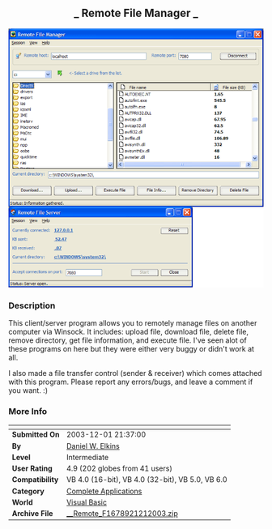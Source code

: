 ﻿<div align="center">

## \_ Remote File Manager \_

<img src="PIC20031212249181263.gif">
</div>

### Description

This client/server program allows you to remotely manage files on another computer via Winsock. It includes: upload file, download file, delete file, remove directory, get file information, and execute file. I've seen alot of these programs on here but they were either very buggy or didn't work at all.

I also made a file transfer control (sender & receiver) which comes attached with this program. Please report any errors/bugs, and leave a comment if you want. :)
 
### More Info
 


<span>             |<span>
---                |---
**Submitted On**   |2003-12-01 21:37:00
**By**             |[Daniel W\. Elkins](https://github.com/Planet-Source-Code/PSCIndex/blob/master/ByAuthor/daniel-w-elkins.md)
**Level**          |Intermediate
**User Rating**    |4.9 (202 globes from 41 users)
**Compatibility**  |VB 4\.0 \(16\-bit\), VB 4\.0 \(32\-bit\), VB 5\.0, VB 6\.0
**Category**       |[Complete Applications](https://github.com/Planet-Source-Code/PSCIndex/blob/master/ByCategory/complete-applications__1-27.md)
**World**          |[Visual Basic](https://github.com/Planet-Source-Code/PSCIndex/blob/master/ByWorld/visual-basic.md)
**Archive File**   |[\_\_Remote\_F1678921212003\.zip](https://github.com/Planet-Source-Code/daniel-w-elkins-remote-file-manager__1-50253/archive/master.zip)








